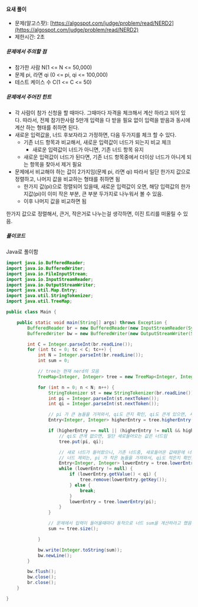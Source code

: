 #### 요새 풀이

* 문제\(알고스팟\): [https://algospot.com/judge/problem/read/NERD2](https://algospot.com/judge/problem/read/NERD2)
* 제한시간: 2초

##### 문제에서 주의할 점

* 참가한 사람 N\(1 &lt;= N &lt;= 50,000\)
* 문제 pi, 라면 qi \(0 &lt;= pi, qi &lt;= 100,000\)
* 테스트 케이스 수 C\(1 &lt;= C &lt;= 50\)

##### 문제에서 주어진 힌트

* 각 사람이 참가 신청을 할 때마다. 그때마다 자격을 체크해서 계산 하라고 되어 있다. 따라서, 전체 참가한사람 5만개 입력을 다 받을 필요 없이 입력을 받음과 동시에 계산 하는 형태를 취하면 된다.
* 새로운 입력값을, 너드 후보자라고 가정하면, 다음 두가지를 체크 할 수 있다.
  * 기존 너드 항목과 비교해서, 새로운 입력값이 너드가 되는지 비교 체크
    * 새로운 입력값이 너드가 아니면, 기존 너드 항목 유지
  * 새로운 입력값이 너드가 된다면, 기존 너드 항목중에서 더이상 너드가 아니게 되는 항목을 찾아서 제거 필요
* 문제에서 비교해야 하는 값이 2가지임\(문제 pi, 라면 qi\) 따라서 일단 한가지 값으로 정렬하고, 나머지 값을 비교하는 형태를 취하면 됨
  * 한가지 값\(pi\)으로 정렬되어 있을때, 새로운 입력값이 오면, 해당 입력값의 한가지값\(pi\)이 이미 작은 부분, 큰 부분 두가지로 나누워서 볼 수 있음.
  * 이후 나머지 값을 비교하면 됨

한가지 값으로 정렬해서, 큰거, 작은거로 나누는걸 생각하면, 이진 트리를 떠올릴 수 있음.

##### 풀이코드

Java로 풀이함

```java
import java.io.BufferedReader;
import java.io.BufferedWriter;
import java.io.FileInputStream;
import java.io.InputStreamReader;
import java.io.OutputStreamWriter;
import java.util.Map.Entry;
import java.util.StringTokenizer;
import java.util.TreeMap;

public class Main {

    public static void main(String[] args) throws Exception {
        BufferedReader br = new BufferedReader(new InputStreamReader(System.in));
        BufferedWriter bw = new BufferedWriter(new OutputStreamWriter(System.out));

        int C = Integer.parseInt(br.readLine());
        for (int tc = 0; tc < C; tc++) {
            int N = Integer.parseInt(br.readLine());
            int sum = 0;

            // tree는 현재 nerd의 모음
            TreeMap<Integer, Integer> tree = new TreeMap<Integer, Integer>();

            for (int n = 0; n < N; n++) {
                StringTokenizer st = new StringTokenizer(br.readLine());
                int pi = Integer.parseInt(st.nextToken());
                int qi = Integer.parseInt(st.nextToken());

                // pi 가 큰 놈들을 가져와서, qi도 큰지 확인, qi도 큰게 있으면, 새로들어오는 값은 너드가 아님
                Entry<Integer, Integer> higherEntry = tree.higherEntry(pi);

                if (higherEntry == null || (higherEntry != null && higherEntry.getValue() < qi)) {
                    // qi도 큰게 없으면, 일단 새로들어오는 값은 너드임
                    tree.put(pi, qi);

                    // 새로 너드가 들어왔으니, 기존 너드중, 새로들어온 값때문에 너드에서 제외되는거 확인 필요
                    // 너드 제외는, pi 가 작은 놈들을 가져와서, qi도 작은지 확인, qi도 작으면 tree에서 제거
                    Entry<Integer, Integer> lowerEntry = tree.lowerEntry(pi);
                    while (lowerEntry != null) {
                        if (lowerEntry.getValue() < qi) {
                            tree.remove(lowerEntry.getKey());
                        } else {
                            break;
                        }
                        lowerEntry = tree.lowerEntry(pi);
                    }
                }

                // 문제에서 입력이 들어올때마다 동적으로 너드 sum을 계산하라고 했음.
                sum += tree.size();

            }

            bw.write(Integer.toString(sum));
            bw.newLine();
        }

        bw.flush();
        bw.close();
        br.close();
    }

}
```



